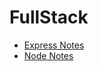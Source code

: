 # FullStack

* [Express Notes](express-and-node/express.md)
* [Node Notes](express-and-node/node.md)

